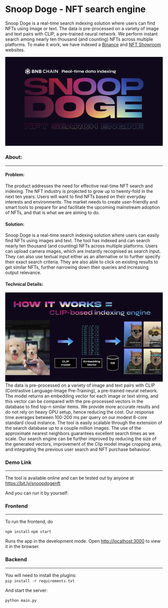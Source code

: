 # Snoop Doge - NFT search engine 

Snoop Doge is a real-time search indexing solution where users can find NFTs using image or text. The data is pre-processed on a variety of image and text pairs with CLIP, a pre-trained neural network. We perform instant search among nearly ten thousand (and counting) NFTs across multiple platforms.
To make it work, we have indexed a [Binance](https://www.binance.com/en/nft/home) and [NFT Showroom](https://nftshowroom.com/) websites.

![](https://github.com/FrankSandqvist/junction-binance-nft/blob/main/assets/nft-snoopdoge.001.jpeg)


### About:
---
#### Problem:
The product addresses the need for effective real-time NFT search and indexing. The NFT industry is projected to grow up to twenty-fold in the next ten years. Users will want to find NFTs based on their everyday interests and environments. The market needs to create user-friendly and smart tools to prepare for and facilitate the upcoming mainstream adoption of NFTs, and that is what we are aiming to do.  

#### Solution:
Snoop Doge is a real-time search indexing solution where users can easily find NFTs using images and text. The tool has indexed and can search nearly ten thousand (and counting) NFTs across multiple platforms. Users can upload camera images, which are instantly recognised as search input. They can also use textual input either as an alternative or to further specify their exact search criteria. They are also able to click on existing results to get similar NFTs, further narrowing down their queries and increasing output relevance.

#### Technical Details:
![](https://github.com/FrankSandqvist/junction-binance-nft/blob/main/assets/nft-snoopdoge.002.jpeg)
The data is pre-processed on a variety of image and text pairs with CLIP (Contrastive Language-Image Pre-Training), a pre-trained neural network. The model returns an embedding vector for each image or text string, and this vector can be compared with the pre-processed vectors in the database to find top-n similar items. We provide more accurate results and do not rely on heavy GPU setup, hence reducing the cost. Our response time averages between 100-200 ms per query on our modest 8-core standard cloud instance. The tool is easily scalable through the extension of the search database up to a couple million images. The use of the approximate nearest neighbors guarantees excellent search times as we scale. Our search engine can be further improved by reducing the size of the generated vectors, improvement of the Clip model image cropping area, and integrating the previous user search and NFT purchase behaviour. 

### Demo Link
---
The tool is available online and can be tested out by anyone at https://bit.ly/snoopdogenft

And you can run it by yourself:

### Frontend
---

To run the frontend, do

`npm install`
`npm start`

Runs the app in the development mode. Open [http://localhost:3000](http://localhost:3000) to view it in the browser.

### Backend
---

You will need to install the plugins:  
`pip install -r requirements.txt`

And start the server:

`python main.py`
